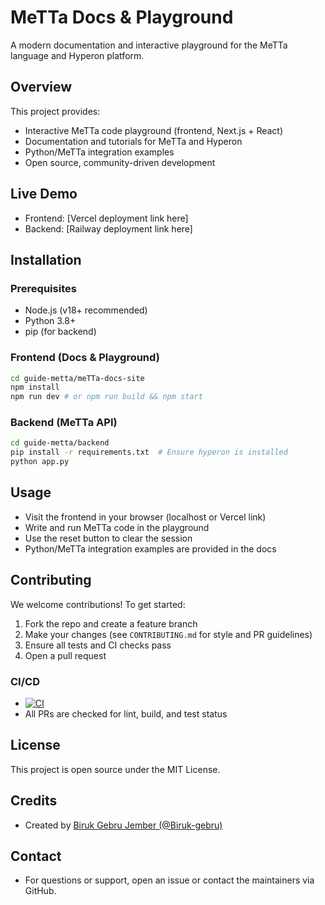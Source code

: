# MeTTa Docs & Playground

A modern documentation and interactive playground for the MeTTa language and Hyperon platform.

## Overview

This project provides:
- Interactive MeTTa code playground (frontend, Next.js + React)
- Documentation and tutorials for MeTTa and Hyperon
- Python/MeTTa integration examples
- Open source, community-driven development

## Live Demo

- Frontend: [Vercel deployment link here]
- Backend: [Railway deployment link here]

## Installation

### Prerequisites
- Node.js (v18+ recommended)
- Python 3.8+
- pip (for backend)

### Frontend (Docs & Playground)
```bash
cd guide-metta/meTTa-docs-site
npm install
npm run dev # or npm run build && npm start
```

### Backend (MeTTa API)
```bash
cd guide-metta/backend
pip install -r requirements.txt  # Ensure hyperon is installed
python app.py
```

## Usage
- Visit the frontend in your browser (localhost or Vercel link)
- Write and run MeTTa code in the playground
- Use the reset button to clear the session
- Python/MeTTa integration examples are provided in the docs

## Contributing

We welcome contributions! To get started:
1. Fork the repo and create a feature branch
2. Make your changes (see `CONTRIBUTING.md` for style and PR guidelines)
3. Ensure all tests and CI checks pass
4. Open a pull request

### CI/CD
- [![CI](https://github.com/your-org/your-repo/actions/workflows/ci.yml/badge.svg)](https://github.com/your-org/your-repo/actions)
- All PRs are checked for lint, build, and test status

## License

This project is open source under the MIT License.

## Credits
- Created by [Biruk Gebru Jember (@Biruk-gebru)](https://github.com/Biruk-gebru)

## Contact
- For questions or support, open an issue or contact the maintainers via GitHub. 